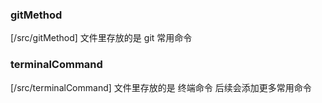 ### gitMethod
[/src/gitMethod] 文件里存放的是 git 常用命令

### terminalCommand
[/src/terminalCommand] 文件里存放的是 终端命令 后续会添加更多常用命令